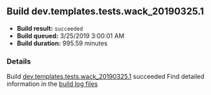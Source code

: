 ## Build dev.templates.tests.wack_20190325.1
- **Build result:** `succeeded`
- **Build queued:** 3/25/2019 3:00:01 AM
- **Build duration:** 995.59 minutes
### Details
Build [dev.templates.tests.wack_20190325.1](https://winappstudio.visualstudio.com/web/build.aspx?pcguid=a4ef43be-68ce-4195-a619-079b4d9834c2&builduri=vstfs%3a%2f%2f%2fBuild%2fBuild%2f27353) succeeded
Find detailed information in the [build log files](https://uwpctdiags.blob.core.windows.net/buildlogs/dev.templates.tests.wack_20190325.1_logs.zip)
